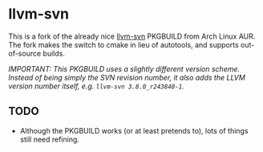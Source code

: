 # llvm-svn

This is a fork of the already nice [llvm-svn](https://aur4.archlinux.org/packages/llvm-svn/) PKGBUILD from Arch Linux AUR. The fork makes the switch to cmake in lieu of autotools, and supports out-of-source builds.

_IMPORTANT: This PKGBUILD uses a slightly different version scheme. Instead of being simply the SVN revision number, it also adds the LLVM version number itself, e.g. `llvm-svn 3.8.0_r243840-1`._

## TODO

* Although the PKGBUILD works (or at least pretends to), lots of things still need refining.
